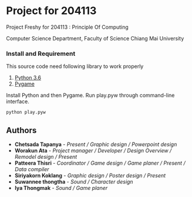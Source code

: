 # Project for 204113
Project Freshy for 204113 : Principle Of Computing

Computer Science Department, Faculty of Science
Chiang Mai University

### Install and Requirement
This source code need following library to work properly
1. [Python 3.6](https://www.python.org/)
2. [Pygame](http://www.pygame.org/docs/)

Install Python and then Pygame. Run play.pyw through command-line interface.
```
python play.pyw
```
## Authors
* **Chetsada Tapanya** - *Present / Graphic design / Powerpoint design*
* **Worakun Ata** - *Project manager / Developer / Design Overview / Remodel design / Present*
* **Patteera Thisri** - *Coordinator / Game design / Game planer / Present / Data compiler*
* **Siriyakorn Koklang** - *Graphic design / Poster design / Present*
* **Suwannee thongtha** - *Sound / Character design*
* **Iya Thongmak** - *Sound / Game planer*
